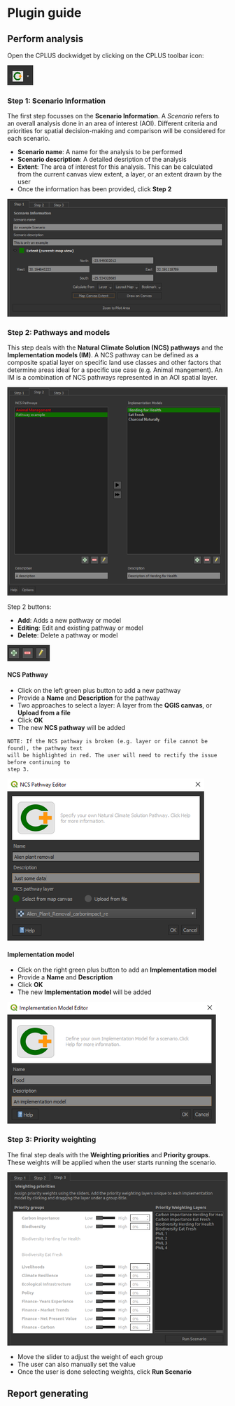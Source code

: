 # Plugin guide

## Perform analysis

Open the CPLUS dockwidget by clicking on the CPLUS toolbar icon:

![CPLUS plugin toolbar icon](../img/plugin/plugin-toolbar-icon.png)

### Step 1: Scenario Information

The first step focusses on the **Scenario Information**. A *Scenario* refers to an overall analysis
done in an area of interest (AOI). Different criteria and priorities for spatial decision-making and
comparison will be considered for each scenario.

- **Scenario name**: A name for the analysis to be performed
- **Scenario description**: A detailed desription of the analysis
- **Extent**: The area of interest for this analysis. This can be calculated from the current
  canvas view extent, a layer, or an extent drawn by the user
- Once the information has been provided, click **Step 2**

![CPLUS step 1](../img/plugin/plugin-step1.png)

### Step 2: Pathways and models

This step deals with the **Natural Climate Solution (NCS) pathways** and the **Implementation models (IM)**.
A NCS pathway can be defined as a composite spatial layer on specific land use classes and other
factors that determine areas ideal for a specific use case (e.g. Animal mangement).
An IM is a combination of NCS pathways represented in an AOI spatial layer.

![CPLUS step 1](../img/plugin/plugin-step2.png)

Step 2 buttons:

- **Add**: Adds a new pathway or model
- **Editing**: Edit and existing pathway or model
- **Delete**: Delete a pathway or model

![CPLUS step 2 buttons](../img/plugin/plugin-step2-buttons.png)

#### NCS Pathway

- Click on the left green plus button to add a new pathway
- Provide a **Name** and **Description** for the pathway
- Two approaches to select a layer: A layer from the **QGIS canvas**, or **Upload from a file**
- Click **OK**
- The new **NCS pathway** will be added

```
NOTE: If the NCS pathway is broken (e.g. layer or file cannot be found), the pathway text
will be highlighted in red. The user will need to rectify the issue before continuing to
step 3.
```

![CPLUS add pathway](../img/plugin/plugin-pathway-editor.png)

#### Implementation model

- Click on the right green plus button to add an **Implementation model**
- Provide a **Name** and **Description**
- Click **OK**
- The new **Implementation model** will be added

![CPLUS add implementation model](../img/plugin/plugin-implementation-model.png)

### Step 3: Priority weighting

The final step deals with the **Weighting priorities** and **Priority groups**. These weights
will be applied when the user starts running the scenario.

![CPLUS step 3](../img/plugin/plugin-step3.png)

- Move the slider to adjust the weight of each group
- The user can also manually set the value
- Once the user is done selecting weights, click **Run Scenario**

## Report generating
